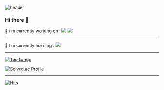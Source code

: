 <!--
**PentaStormX/PentaStormX** is a ✨ _special_ ✨ repository because its `README.md` (this file) appears on your GitHub profile.

Here are some ideas to get you started:

- 🔭 I’m currently working on ...
- 🌱 I’m currently learning ...
- 👯 I’m looking to collaborate on ...
- 🤔 I’m looking for help with ...
- 💬 Ask me about ...
- 📫 How to reach me: ...
- 😄 Pronouns: ...
- ⚡ Fun fact: ...

-->

![header](https://capsule-render.vercel.app/api?type=shark&color=auto&height=300&section=header&text=Welcome%20My%20GitHub&fontSize=60)

### Hi there 👋

🔭 I’m currently working on : <img src="https://img.shields.io/badge/C Sharp-239120?style=flat&logo=C Sharp&logoColor=white"/>  <img src="https://img.shields.io/badge/MS SQL-CC2927?style=flat&logo=microsoftsqlserver&logoColor=white"/>
***
🌱 I’m currently learning : <img src="https://img.shields.io/badge/Python-3776AB?style=flat&logo=Python&logoColor=white"/>
***

[![Top Langs](https://github-readme-stats.vercel.app/api/top-langs/?username=PentaStormX&langs_count=8)](https://github.com/PentaStormX/github-readme-stats)

[![Solved.ac Profile](http://mazassumnida.wtf/api/generate_badge?boj=jodongman)](https://solved.ac/jodongman)<br/>
***
[![Hits](https://hits.seeyoufarm.com/api/count/incr/badge.svg?url=https%3A%2F%2Fgithub.com%2FPentaStormX&count_bg=%23D52B2B&title_bg=%235ABA3C&icon=&icon_color=%23E7E7E7&title=hits&edge_flat=false)](https://hits.seeyoufarm.com)

